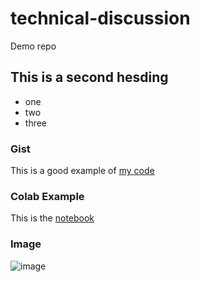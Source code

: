 # technical-discussion
Demo repo

## This is a second hesding

* one
* two
* three


### Gist

This is a good example of [my code](https://gist.github.com/farhan-azri/6bf3cb66f345d3ffbe40e29e202234dd)

### Colab Example

This is the [notebook](https://github.com/farhan-azri/technical-discussion/blob/main/technical_docs.ipynb)


### Image
![image](https://user-images.githubusercontent.com/73597960/167263218-664fce99-c2c1-47f0-9484-f56bb279f2d8.png)

